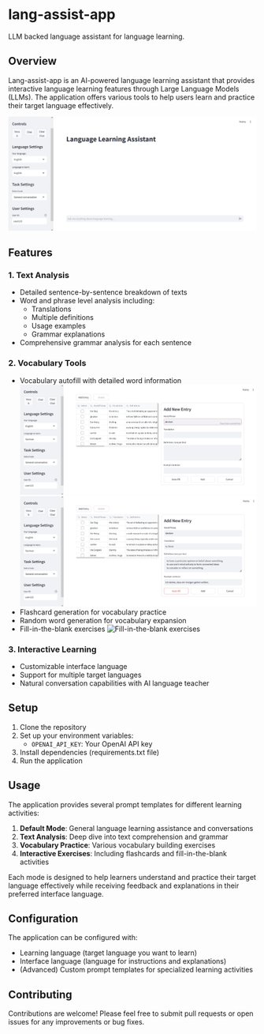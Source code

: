 # lang-assist-app
LLM backed language assistant for language learning.
## Overview
Lang-assist-app is an AI-powered language learning assistant that provides interactive language learning features through Large Language Models (LLMs). The application offers various tools to help users learn and practice their target language effectively.

![Start view of the chat interface](./tutorial/start_view_chat.JPG)

## Features


### 1. Text Analysis
- Detailed sentence-by-sentence breakdown of texts
- Word and phrase level analysis including:
  - Translations
  - Multiple definitions
  - Usage examples
  - Grammar explanations
- Comprehensive grammar analysis for each sentence

### 2. Vocabulary Tools
- Vocabulary autofill with detailed word information
  ![Add entry to the vocabulary](./tutorial/view_vocab_add_entry.JPG)
  ![Autofill vocabulary entry](./tutorial/view_vocab_autofill.JPG)
- Flashcard generation for vocabulary practice
- Random word generation for vocabulary expansion
- Fill-in-the-blank exercises
  ![Fill-in-the-blank exercises](./tutorial/view_vocab_fillin_exercise.JPG) 


### 3. Interactive Learning
- Customizable interface language
- Support for multiple target languages
- Natural conversation capabilities with AI language teacher

## Setup

1. Clone the repository
2. Set up your environment variables:
   - `OPENAI_API_KEY`: Your OpenAI API key
3. Install dependencies (requirements.txt file)
4. Run the application

## Usage

The application provides several prompt templates for different learning activities:

1. **Default Mode**: General language learning assistance and conversations
2. **Text Analysis**: Deep dive into text comprehension and grammar
3. **Vocabulary Practice**: Various vocabulary building exercises
4. **Interactive Exercises**: Including flashcards and fill-in-the-blank activities

Each mode is designed to help learners understand and practice their target language effectively while receiving feedback and explanations in their preferred interface language.

## Configuration

The application can be configured with:
- Learning language (target language you want to learn)
- Interface language (language for instructions and explanations)
- (Advanced) Custom prompt templates for specialized learning activities

## Contributing

Contributions are welcome! Please feel free to submit pull requests or open issues for any improvements or bug fixes.
